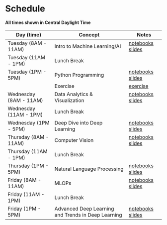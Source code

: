 # Schedule

**All times shown in Central Daylight Time**

| Day (time) | Concept | Notes |
|------|---------|-------|
| Tuesday (8AM - 11AM) | Intro to Machine Learning/AI | [notebooks](https://colab.research.google.com/drive/1JxLirVyrr_yVwNjwmhBQrrKKUIdDIGPz?usp=sharing)  [slides](https://iastate.box.com/s/1hnp7cr5fq9d61zfq9bprohj5fs4lp48)|
| Tuesday (11AM - 1PM) | Lunch Break | |
| Tuesday (1PM - 5PM) | Python Programming | [notebooks](https://colab.research.google.com/drive/1XEWP2wIZ3_FIGkr7to5RZ83C6mqoqYC4?usp=sharing) [slides](https://iastate.box.com/s/wix29xhbgo8a924p7ydbpjf3tkjl6dby) |
||Exercise | [exercise](https://iastate.box.com/s/amlr7bu5uxpohfy2zjkv7ki9ip208agf)
| Wednesday (8AM - 11AM) | Data Analytics & Visualization | [notebooks]()  [slides]()|
| Wednesday (11AM - 1PM) | Lunch Break | |
| Wednesday (1PM - 5PM) | Deep Dive into Deep Learning | [notebooks]() [slides]() |
| Thursday (8AM - 11AM) | Computer Vision | [notebooks]()  [slides]()|
| Thursday (11AM - 1PM) | Lunch Break | |
| Thursday (1PM - 5PM) | Natural Language Processing | [notebooks]() [slides]() |
| Friday (8AM - 11AM) | MLOPs | [notebooks]()  [slides]()|
| Friday (11AM - 1PM) | Lunch Break | |
| Friday (1PM - 5PM) | Advanced Deep Learning and Trends in Deep Learning | [notebooks]() [slides]()|
